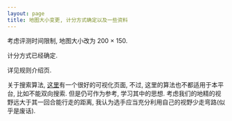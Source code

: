 ```yaml
---
layout: page
title: 地图大小变更, 计分方式确定以及一些资料
---
```

考虑评测时间限制, 地图大小改为 200 × 150. 

计分方式已经确定.

详见规则介绍页. 

关于搜索算法, [这里](http://qiao.github.io/PathFinding.js/visual/)有一个很好的可视化页面, 不过, 这里的算法也不都适用于本平台, 比如不能双向搜索. 但是仍可作为参考, 学习其中的思想. 考虑我们的地精的视野远大于其一回合能行走的距离, 我认为选手应当充分利用自己的视野少走弯路(似乎是废话).
